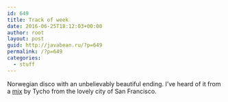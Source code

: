 ```yaml
---
id: 649
title: Track of week
date: 2016-06-25T18:12:03+00:00
author: root
layout: post
guid: http://javabean.ru/?p=649
permalink: /?p=649
categories:
  - stuff
---
```

Norwegian disco with an unbelievably beautiful ending. I&#8217;ve heard of it from a <a href="https://soundcloud.com/tycho/edc-sunrise" target="_blank">mix</a> by Tycho from the lovely city of San Francisco.